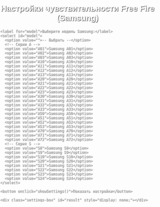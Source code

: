 <!DOCTYPE html>
<html lang="ru">
<head>
  <meta charset="UTF-8" />
  <meta name="viewport" content="width=device-width, initial-scale=1.0"/>
  <title>Free Fire Настройки Samsung</title>
  <style>
    body {
      margin: 0;
      padding: 0;
      font-family: 'Arial', sans-serif;
      background-image: url('https://i.imgur.com/yX1tV1R.jpg'); /* Фон как в игре */
      background-size: cover;
      background-position: center;
      color: #fff;
      text-shadow: 1px 1px 2px black;
    }

    .container {
      max-width: 700px;
      margin: 60px auto;
      background-color: rgba(0, 0, 0, 0.7);
      padding: 30px;
      border-radius: 12px;
    }

    h1 {
      text-align: center;
      font-size: 26px;
      margin-bottom: 20px;
    }

    label, select {
      display: block;
      margin: 15px 0 5px;
      font-size: 18px;
    }

    .settings-box {
      margin-top: 20px;
      padding: 20px;
      background: rgba(255, 255, 255, 0.1);
      border-radius: 10px;
    }

    .setting {
      margin-bottom: 12px;
      font-size: 16px;
    }

    select, button {
      width: 100%;
      padding: 10px;
      font-size: 16px;
      border-radius: 8px;
      border: none;
    }

    button {
      background-color: #ffcc00;
      color: #000;
      font-weight: bold;
      cursor: pointer;
      margin-top: 20px;
    }

    button:hover {
      background-color: #ffaa00;
    }
  </style>
</head>
<body>
  <div class="container">
    <h1>Настройки чувствительности Free Fire (Samsung)</h1>

    <label for="model">Выберите модель Samsung:</label>
    <select id="model">
      <option value="">-- Выбрать --</option>
      <!-- Серии A -->
      <option value="A01">Samsung A01</option>
      <option value="A02">Samsung A02</option>
      <option value="A03">Samsung A03</option>
      <option value="A10">Samsung A10</option>
      <option value="A11">Samsung A11</option>
      <option value="A12">Samsung A12</option>
      <option value="A13">Samsung A13</option>
      <option value="A20">Samsung A20</option>
      <option value="A21">Samsung A21</option>
      <option value="A22">Samsung A22</option>
      <option value="A23">Samsung A23</option>
      <option value="A30">Samsung A30</option>
      <option value="A31">Samsung A31</option>
      <option value="A32">Samsung A32</option>
      <option value="A33">Samsung A33</option>
      <option value="A50">Samsung A50</option>
      <option value="A51">Samsung A51</option>
      <option value="A52">Samsung A52</option>
      <option value="A53">Samsung A53</option>
      <option value="A70">Samsung A70</option>
      <option value="A71">Samsung A71</option>
      <option value="A72">Samsung A72</option>
      <!-- Серия S -->
      <option value="S8">Samsung S8</option>
      <option value="S9">Samsung S9</option>
      <option value="S10">Samsung S10</option>
      <option value="S20">Samsung S20</option>
      <option value="S21">Samsung S21</option>
      <option value="S22">Samsung S22</option>
      <option value="S23">Samsung S23</option>
      <option value="S24">Samsung S24</option>
    </select>

    <button onclick="showSettings()">Показать настройки</button>

    <div class="settings-box" id="result" style="display: none;"></div>
  </div>

  <script>
    const settings = {
      A01: [90, 80, 85, 70, 85, 60],
      A02: [95, 85, 90, 75, 80, 62],
      A03: [100, 88, 93, 78, 82, 63],
      A10: [98, 84, 88, 74, 81, 61],
      A11: [97, 83, 87, 72, 80, 60],
      A12: [96, 85, 89, 73, 83, 62],
      A13: [94, 86, 90, 76, 84, 63],
      A20: [91, 82, 86, 70, 78, 59],
      A21: [90, 83, 85, 72, 79, 58],
      A22: [89, 84, 86, 73, 80, 60],
      A23: [88, 85, 87, 74, 81, 62],
      A30: [100, 95, 98, 85, 90, 70],
      A31: [102, 94, 97, 84, 91, 72],
      A32: [104, 96, 99, 86, 92, 73],
      A33: [105, 97, 100, 87, 93, 75],
      A50: [110, 100, 105, 90, 95, 78],
      A51: [112, 102, 107, 91, 97, 79],
      A52: [115, 104, 110, 93, 98, 80],
      A53: [117, 105, 112, 94, 99, 82],
      A70: [120, 108, 115, 95, 100, 85],
      A71: [122, 110, 117, 96, 101, 86],
      A72: [125, 112, 119, 97, 102, 88],
      S8: [130, 115, 120, 98, 105, 90],
      S9: [132, 116, 122, 99, 106, 91],
      S10: [135, 118, 125, 100, 108, 92],
      S20: [140, 120, 128, 103, 110, 95],
      S21: [145, 125, 130, 105, 112, 97],
      S22: [150, 130, 135, 108, 115, 100],
      S23: [155, 135, 140, 110, 118, 105],
      S24: [160, 140, 145, 112, 120, 108]
    };

    function showSettings() {
      const model = document.getElementById('model').value;
      const resultBox = document.getElementById('result');

      if (!settings[model]) {
        resultBox.style.display = 'block';
        resultBox.innerHTML = 'Выберите модель телефона.';
        return;
      }

      const [general, x2, x4, sniper, freeLook, fireBtn] = settings[model];

      resultBox.style.display = 'block';
      resultBox.innerHTML = `
        <div class="setting">Обычная стрельба: <strong>${general}</strong></div>
        <div class="setting">2x прицел: <strong>${x2}</strong></div>
        <div class="setting">4x прицел: <strong>${x4}</strong></div>
        <div class="setting">Снайперская чувствительность: <strong>${sniper}</strong></div>
        <div class="setting">Свободный обзор: <strong>${freeLook}</strong></div>
        <div class="setting">Размер кнопки огня: <strong>${fireBtn}</strong></div>
      `;
    }
  </script>
</body>
</html>
